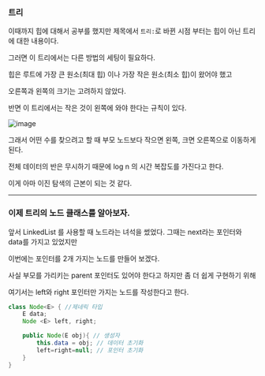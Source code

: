 ### 트리

이때까지 힙에 대해서 공부를 했지만 제목에서 `트리:`로 바뀐 시점 부터는 힙이 아닌 트리에 대한 내용이다.

그러면 이 트리에서는 다른 방법의 세팅이 필요하다.

힙은 루트에 가장 큰 원소(최대 힙) 이나 가장 작은 원소(최소 힙)이 왔어야 했고

오른쪽과 왼쪽의 크기는 고려하지 않았다.

반면 이 트리에서는 작은 것이 왼쪽에 와야 한다는 규칙이 있다.

![image](https://github.com/Drum-J/Rob_Edwards_DataStructure/assets/102205699/a93e205e-106e-4741-8d7a-c11e7848cbc8)

그래서 어떤 수를 찾으려고 할 때 부모 노드보다 작으면 왼쪽, 크면 오른쪽으로 이동하게 된다. 

전체 데이터의 반은 무시하기 때문에 log n 의 시간 복잡도를 가진다고 한다.

이게 아마 이진 탐색의 근본이 되는 것 같다.

---

### 이제 트리의 노드 클래스를 알아보자.

앞서 LinkedList 를 사용할 때 노드라는 녀석을 썼었다. 그때는 next라는 포인터와 data를 가지고 있었지만

이번에는 포인터를 2개 가지는 노드를 만들어 보겠다.

사실 부모를 가리키는 parent 포인터도 있어야 한다고 하지만 좀 더 쉽게 구현하기 위해

여기서는 left와 right 포인터만 가지는 노드를 작성한다고 한다.

```java
class Node<E> { //제네릭 타입
	E data;
	Node <E> left, right;

	public Node(E obj){ // 생성자
		this.data = obj; // 데이터 초기화
		left=right=null; // 포인터 초기화
	}
}
```
